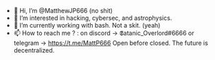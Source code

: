- 👋 Hi, I’m @MatthewJP666 (no shit)
- 👀 I’m interested in hacking, cybersec, and astrophysics.
- 🌱 I’m currently working with bash. Not a skit. (yeah)
- 📫 How to reach me ? : on discord -> 𝕾atanic_Overlord#6666 or telegram -> https://t.me/MattP666
Open before closed. The future is decentralized.
